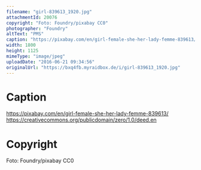 ```yaml
---
filename: "girl-839613_1920.jpg"
attachmentId: 20076
copyright: "Foto: Foundry/pixabay CC0"
photographer: "Foundry"
altText: "PMS"
caption: "https://pixabay.com/en/girl-female-she-her-lady-femme-839613/\nhttps://creativecommons.org/publicdomain/zero/1.0/deed.en"
width: 1800
height: 1125
mimeType: "image/jpeg"
uploadDate: "2016-06-21 09:34:56"
originalUrl: "https://bxq4fb.myraidbox.de/i/girl-839613_1920.jpg"
---
```


# Caption

https://pixabay.com/en/girl-female-she-her-lady-femme-839613/
https://creativecommons.org/publicdomain/zero/1.0/deed.en

# Copyright

Foto: Foundry/pixabay CC0
